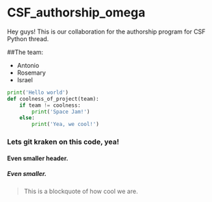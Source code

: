 # CSF_authorship_omega

Hey guys! This is our collaboration for the authorship program for CSF Python thread.

##The team: 

- Antonio
- Rosemary
- Israel

```python
print('Hello world')
def coolness_of_project(team):
    if team != coolness:
        print('Space Jam!')
    else:
        print('Yea, we cool!')
```

### Lets git kraken on this code, yea!
#### Even smaller header. 
##### Even smaller.

> This is a blockquote of how cool we are. 
